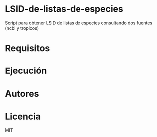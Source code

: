 # LSID-de-listas-de-especies

Script para obtener LSID de listas de especies consultando dos fuentes (ncbi y tropicos)

# Requisitos

# Ejecución

# Autores

# Licencia

MIT
